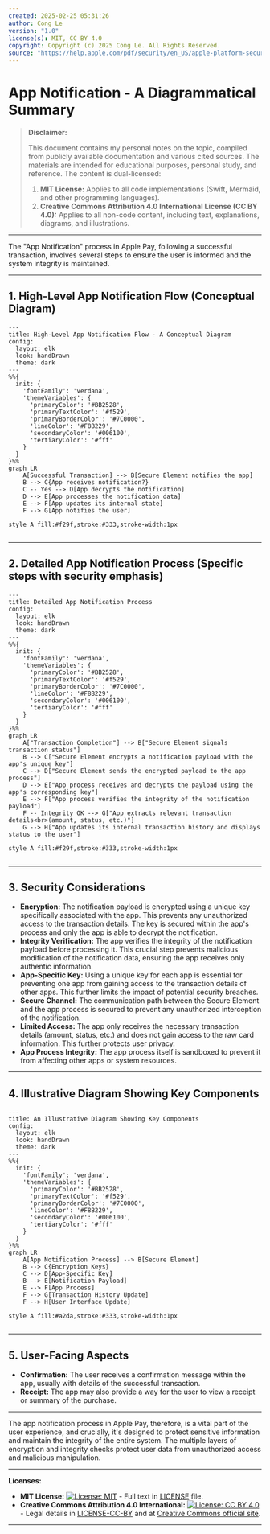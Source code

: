 ```yaml
---
created: 2025-02-25 05:31:26
author: Cong Le
version: "1.0"
license(s): MIT, CC BY 4.0
copyright: Copyright (c) 2025 Cong Le. All Rights Reserved.
source: "https://help.apple.com/pdf/security/en_US/apple-platform-security-guide.pdf"
---
```




# App Notification - A Diagrammatical Summary
> **Disclaimer:**
>
> This document contains my personal notes on the topic,
> compiled from publicly available documentation and various cited sources.
> The materials are intended for educational purposes, personal study, and reference.
> The content is dual-licensed:
> 1. **MIT License:** Applies to all code implementations (Swift, Mermaid, and other programming languages).
> 2. **Creative Commons Attribution 4.0 International License (CC BY 4.0):** Applies to all non-code content, including text, explanations, diagrams, and illustrations.
---


The "App Notification" process in Apple Pay, following a successful transaction, involves several steps to ensure the user is informed and the system integrity is maintained.

----

## 1. High-Level App Notification Flow (Conceptual Diagram)


```mermaid
---
title: High-Level App Notification Flow - A Conceptual Diagram
config:
  layout: elk
  look: handDrawn
  theme: dark
---
%%{
  init: {
    'fontFamily': 'verdana',
    'themeVariables': {
      'primaryColor': '#BB2528',
      'primaryTextColor': '#f529',
      'primaryBorderColor': '#7C0000',
      'lineColor': '#F8B229',
      'secondaryColor': '#006100',
      'tertiaryColor': '#fff'
    }
  }
}%%
graph LR
    A[Successful Transaction] --> B[Secure Element notifies the app]
    B --> C{App receives notification?}
    C -- Yes --> D[App decrypts the notification]
    D --> E[App processes the notification data]
    E --> F[App updates its internal state]
    F --> G[App notifies the user]

style A fill:#f29f,stroke:#333,stroke-width:1px
    
```

----


## 2. Detailed App Notification Process (Specific steps with security emphasis)


```mermaid
---
title: Detailed App Notification Process
config:
  layout: elk
  look: handDrawn
  theme: dark
---
%%{
  init: {
    'fontFamily': 'verdana',
    'themeVariables': {
      'primaryColor': '#BB2528',
      'primaryTextColor': '#f529',
      'primaryBorderColor': '#7C0000',
      'lineColor': '#F8B229',
      'secondaryColor': '#006100',
      'tertiaryColor': '#fff'
    }
  }
}%%
graph LR
    A["Transaction Completion"] --> B["Secure Element signals transaction status"]
    B --> C["Secure Element encrypts a notification payload with the app's unique key"]
    C --> D["Secure Element sends the encrypted payload to the app process"]
    D --> E["App process receives and decrypts the payload using the app's corresponding key"]
    E --> F["App process verifies the integrity of the notification payload"]
    F -- Integrity OK --> G["App extracts relevant transaction details<br>(amount, status, etc.)"]
    G --> H["App updates its internal transaction history and displays status to the user"]

style A fill:#f29f,stroke:#333,stroke-width:1px
    
```

----

## 3. Security Considerations


*   **Encryption:** The notification payload is encrypted using a unique key specifically associated with the app. This prevents any unauthorized access to the transaction details. The key is secured within the app's process and only the app is able to decrypt the notification.
*   **Integrity Verification:** The app verifies the integrity of the notification payload before processing it.  This crucial step prevents malicious modification of the notification data, ensuring the app receives only authentic information.
*   **App-Specific Key:** Using a unique key for each app is essential for preventing one app from gaining access to the transaction details of other apps.  This further limits the impact of potential security breaches.
*   **Secure Channel:** The communication path between the Secure Element and the app process is secured to prevent any unauthorized interception of the notification.
*   **Limited Access:** The app only receives the necessary transaction details (amount, status, etc.) and does not gain access to the raw card information. This further protects user privacy.
*   **App Process Integrity:**  The app process itself is sandboxed to prevent it from affecting other apps or system resources.

----

## 4.  Illustrative Diagram Showing Key Components


```mermaid
---
title: An Illustrative Diagram Showing Key Components
config:
  layout: elk
  look: handDrawn
  theme: dark
---
%%{
  init: {
    'fontFamily': 'verdana',
    'themeVariables': {
      'primaryColor': '#BB2528',
      'primaryTextColor': '#f529',
      'primaryBorderColor': '#7C0000',
      'lineColor': '#F8B229',
      'secondaryColor': '#006100',
      'tertiaryColor': '#fff'
    }
  }
}%%
graph LR
    A[App Notification Process] --> B[Secure Element]
    B --> C{Encryption Keys}
    C --> D[App-Specific Key]
    B --> E[Notification Payload]
    E --> F[App Process]
    F --> G[Transaction History Update]
    F --> H[User Interface Update]

style A fill:#a2da,stroke:#333,stroke-width:1px
    
```

----

## 5. User-Facing Aspects


*   **Confirmation:** The user receives a confirmation message within the app, usually with details of the successful transaction.
*   **Receipt:** The app may also provide a way for the user to view a receipt or summary of the purchase.

---

The app notification process in Apple Pay, therefore, is a vital part of the user experience, and crucially, it's designed to protect sensitive information and maintain the integrity of the entire system. The multiple layers of encryption and integrity checks protect user data from unauthorized access and malicious manipulation.



---
**Licenses:**

- **MIT License:**  [![License: MIT](https://img.shields.io/badge/License-MIT-yellow.svg)](LICENSE) - Full text in [LICENSE](LICENSE) file.
- **Creative Commons Attribution 4.0 International:** [![License: CC BY 4.0](https://licensebuttons.net/l/by/4.0/88x31.png)](LICENSE-CC-BY) - Legal details in [LICENSE-CC-BY](LICENSE-CC-BY) and at [Creative Commons official site](http://creativecommons.org/licenses/by/4.0/).

---